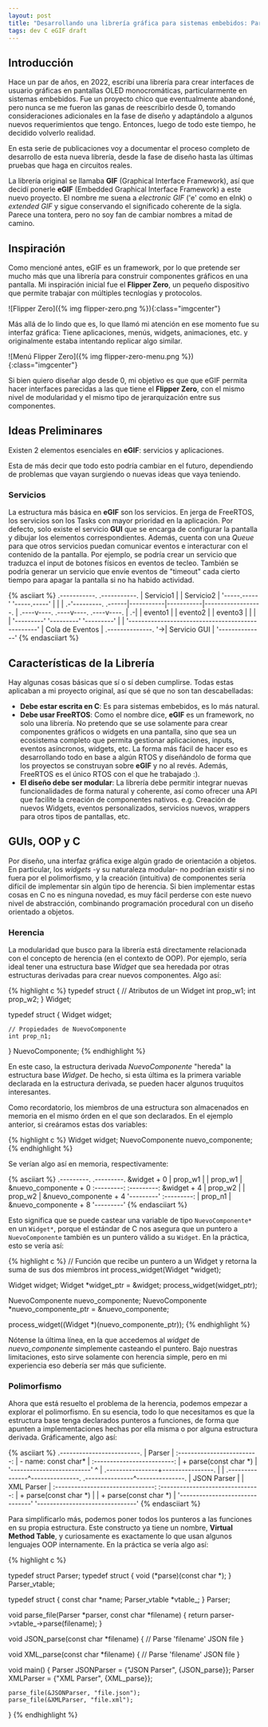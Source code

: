 ```yaml
---
layout: post
title: "Desarrollando una librería gráfica para sistemas embebidos: Parte 1"
tags: dev C eGIF draft
---
```


## Introducción

Hace un par de años, en 2022, escribí una librería para crear interfaces de
usuario gráficas en pantallas OLED monocromáticas, particularmente en sistemas
embebidos. Fue un proyecto chico que eventualmente abandoné, pero nunca se me
fueron las ganas de reescribirlo desde 0, tomando consideraciones adicionales
en la fase de diseño y adaptándolo a algunos nuevos requerimientos que tengo.
Entonces, luego de todo este tiempo, he decidido volverlo realidad.

En esta serie de publicaciones voy a documentar el proceso completo de
desarrollo de esta nueva librería, desde la fase de diseño hasta las últimas
pruebas que haga en circuitos reales.

La librería original se llamaba **GIF** (Graphical Interface Framework), así
que decidí ponerle **eGIF** (Embedded Graphical Interface Framework) a este
nuevo proyecto. El nombre me suena a *electronic GIF* ('e' como en eInk) o
*extended GIF* y sigue conservando el significado coherente de la sigla. Parece
una tontera, pero no soy fan de cambiar nombres a mitad de camino.


## Inspiración 

Como mencioné antes, eGIF es un framework, por lo que pretende ser mucho más
que una librería para construir componentes gráficos en una pantalla. Mi
inspiración inicial fue el **Flipper Zero**, un pequeño dispositivo que permite
trabajar con múltiples tecnlogías y protocolos.

![Flipper Zero]({% img flipper-zero.png %}){:class="imgcenter"}

Más allá de lo lindo que es, lo que llamó mi atención en ese momento fue su
interfaz gráfica: Tiene aplicaciones, menús, widgets, animaciones, etc. y
originalmente estaba intentando replicar algo similar.

![Menú Flipper Zero]({% img flipper-zero-menu.png %}){:class="imgcenter"}

Si bien quiero diseñar algo desde 0, mi objetivo es que que eGIF permita hacer
interfaces parecidas a las que tiene el **Flipper Zero**, con el mismo nivel de
modularidad y el mismo tipo de jerarquización entre sus componentes.


## Ideas Preliminares 

Existen 2 elementos esenciales en **eGIF**: servicios y aplicaciones.

Esta de más decir que todo esto podría cambiar en el futuro, dependiendo de
problemas que vayan surgiendo o nuevas ideas que vaya teniendo.

### Servicios

La estructura más básica en **eGIF** son los servicios. En jerga de FreeRTOS, los
servicios son los Tasks con mayor prioridad en la aplicación. Por defecto, solo
existe el servicio **GUI** que se encarga de configurar la pantalla y dibujar
los elementos correspondientes. Además, cuenta con una *Queue* para que otros
servicios puedan comunicar eventos e interacturar con el contenido de la
pantalla. Por ejemplo, se podría crear un servicio que traduzca el input de
botones físicos en eventos de tecleo. También se podría generar un servicio que
envíe eventos de "timeout" cada cierto tiempo para apagar la pantalla si no ha
habido actividad.

{% asciiart %}
   .-----------. .-----------.
   | Servicio1 | | Servicio2 |
   '-----.-----' '-----.-----'
         |             |
         |           .-'---------.
  .------|-----------|-----------|------------------.
  | .----v----. .----v----. .----v----.             |
.-| | evento1 | | evento2 | | evento3 |             |
| | '---------' '---------' '---------'             |
| '-------------------------------------------------'
|                  Cola de Eventos
|  .--------------. 
'->| Servicio GUI |
   '--------------'
{% endasciiart %}


## Características de la Librería

Hay algunas cosas básicas que sí o sí deben cumplirse. Todas estas aplicaban
a mi proyecto original, así que sé que no son tan descabelladas:
- **Debe estar escrita en C**: Es para sistemas embebidos, es lo más natural.
- **Debe usar FreeRTOS**: Como el nombre dice, **eGIF** es un framework, no solo una
    librería. No pretendo que se use solamente para crear componentes gráficos
    o widgets en una pantalla, sino que sea un ecosistema completo que permita
    gestionar aplicaciones, inputs, eventos asíncronos, widgets, etc. La forma
    más fácil de hacer eso es desarrollando todo en base a algún RTOS y
    diseñándolo de forma que los proyectos se construyan sobre **eGIF** y no al
    revés. Además, FreeRTOS es el único RTOS con el que he trabajado :).
- **El diseño debe ser modular**: La librería debe permitir integrar nuevas
    funcionalidades de forma natural y coherente, así como ofrecer una API que
    facilite la creación de componentes nativos. e.g. Creación de nuevos
    Widgets, eventos personalizados, servicios nuevos, wrappers para otros
    tipos de pantallas, etc.


## GUIs, OOP y C

Por diseño, una interfaz gráfica exige algún grado de orientación a objetos.
En particular, los *widgets* -y su naturaleza modular- no podrían existir si no
fuera por el polimorfismo, y la creación (intuitiva) de componentes sería
difícil de implementar sin algún tipo de herencia. Si bien implementar estas
cosas en C no es ninguna novedad, es muy fácil perderse con este nuevo nivel de
abstracción, combinando programación procedural con un diseño orientado a
objetos.

### Herencia

La modularidad que busco para la librería está directamente relacionada con el
concepto de herencia (en el contexto de OOP). Por ejemplo, sería ideal tener una
estructura base *Widget* que sea heredada por otras estructuras derivadas para
crear nuevos componentes. Algo así:


{% highlight c %}
typedef struct
{
    // Atributos de un Widget
    int prop_w1;
    int prop_w2;
} Widget;

typedef struct
{
    Widget widget;

    // Propiedades de NuevoComponente
    int prop_n1;
} NuevoComponente;
{% endhighlight %}

En este caso, la estructura derivada *NuevoComponente* "hereda" la estructura
base *Widget*. De hecho, si esta última es la primera variable declarada en la
estructura derivada, se pueden hacer algunos truquitos interesantes.

Como recordatorio, los miembros de una estructura son almacenados en memoria en
el mismo órden en el que son declarados. En el ejemplo anterior, si creáramos
estas dos variables:

{% highlight c %}
Widget widget;
NuevoComponente nuevo_componente;
{% endhighlight %}

Se verían algo así en memoria, respectivamente:

{% asciiart %}
            .---------.     .---------.
&widget + 0 | prop_w1 |     | prop_w1 | &nuevo_componente + 0
            :---------:     :---------:
&widget + 4 | prop_w2 |     | prop_w2 | &nuevo_componente + 4
            '---------'     :---------:
                            | prop_n1 | &nuevo_componente + 8
                            '---------'
{% endasciiart %}

Esto significa que se puede castear una variable de tipo `NuevoComponente*` en
un `Widget*`, porque el estándar de C nos asegura que un puntero a
`NuevoComponente` también es un puntero válido a su `Widget`. En la práctica,
esto se vería así:

{% highlight c  %}
// Función que recibe un puntero a un Widget y retorna la suma de sus dos miembros
int process_widget(Widget *widget);

Widget widget;
Widget *widget_ptr = &widget;
process_widget(widget_ptr);

NuevoComponente nuevo_componente;
NuevoComponente *nuevo_componente_ptr = &nuevo_componente;

process_widget((Widget *)(nuevo_componente_ptr));
{% endhighlight %}

Nótense la última línea, en la que accedemos al *widget* de *nuevo_componente*
simplemente casteando el puntero. Bajo nuestras limitaciones, esto sirve
solamente con herencia simple, pero en mi experiencia eso debería ser más que
suficiente.

### Polimorfismo

Ahora que está resuelto el problema de la herencia, podemos empezar a explorar
el polimorfismo. En su esencia, todo lo que necesitamos es que la estructura
base tenga declarados punteros a funciones, de forma que apunten a
implementaciones hechas por ella misma o por alguna estructura derivada.
Gráficamente, algo así:

{% asciiart %}
                    .-------------------------.
                    |          Parser         |
                    :-------------------------:
                    | - name: const char*     |
                    :-------------------------:
                    | + parse(const char *)   |
                    '-------------------------'
                                 ^
                                 |
                .----------------+----------------.
                |                                 |
.---------------^---------------. .---------------^---------------.
|          JSON Parser          | |           XML Parser          |
:-------------------------------: :-------------------------------:
| + parse(const char *)         | | + parse(const char *)         |
'-------------------------------' '-------------------------------'
{% endasciiart %}

Para simplificarlo más, podemos poner todos los punteros a las funciones en su
propia estructura. Este constructo ya tiene un nombre, **Virtual Method Table**,
y curiosamente es exactamente lo que usan algunos lenguajes OOP internamente.
En la práctica se vería algo así:

{% highlight c %}

typedef struct Parser;
typedef struct
{
    void (*parse)(const char *);
} Parser_vtable;

typedef struct
{
    const char *name;
    Parser_vtable *vtable_;
} Parser;

void parse_file(Parser *parser, const char *filename)
{
    return parser->vtable_->parse(filename);
}

void JSON_parse(const char *filename)
{
    // Parse 'filename' JSON file
}

void XML_parse(const char *filename)
{
    // Parse 'filename' JSON file
}


void main()
{
	Parser JSONParser = {"JSON Parser", {JSON_parse}};
	Parser XMLParser = {"XML Parser", {XML_parse}};

    parse_file(&JSONParser, "file.json");
    parse_file(&XMLParser, "file.xml");
}
{% endhighlight %}
